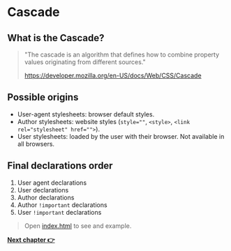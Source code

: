 # Cascade

## What is the Cascade?

> "The cascade is an algorithm that defines how to combine property values originating from different sources."
>
> https://developer.mozilla.org/en-US/docs/Web/CSS/Cascade

## Possible origins

- User-agent stylesheets: browser default styles.
- Author stylesheets: website styles (`style=""`, `<style>`, `<link rel="stylesheet" href="">`).
- User stylesheets: loaded by the user with their browser. Not available in all browsers.

## Final declarations order

1. User agent declarations
2. User declarations
3. Author declarations
4. Author `!important` declarations
5. User `!important` declarations

> Open [index.html](index.html) to see and example.

**[Next chapter 👉](../03-specificity)**
